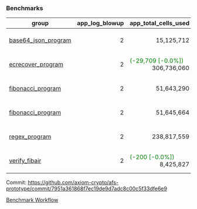 ### Benchmarks
| group | app_log_blowup | app_total_cells_used | app_total_cycles | app_total_proof_time_ms | leaf_log_blowup | leaf_total_cells_used | leaf_total_cycles | leaf_total_proof_time_ms | instance | alloc |
|---|---|---|---|---|---|---|---|---|---|---|
| [ base64_json_program ](https://github.com/axiom-crypto/afs-prototype/blob/gh-pages/benchmarks/individual/base64_json-2-2-64cpu-linux-arm64-mimalloc.md) | <div style='text-align: right'> 2 </div>  | <div style='text-align: right'> 15,125,712 </div>  | <div style='text-align: right'> 217,353 </div>  | <span style='color: red'>(+48.0 [+1.8%])</span><div style='text-align: right'> 2,664.0 </div>  | <div style='text-align: right'> 2 </div>  | <span style='color: red'>(+6,130 [+0.0%])</span><div style='text-align: right'> 294,345,295 </div>  | <span style='color: red'>(+494 [+0.0%])</span><div style='text-align: right'> 6,773,866 </div>  | <span style='color: red'>(+1.0 [+0.0%])</span><div style='text-align: right'> 34,982.0 </div>  | 64cpu-linux-arm64 | mimalloc |
| [ ecrecover_program ](https://github.com/axiom-crypto/afs-prototype/blob/gh-pages/benchmarks/individual/ecrecover-2-2-64cpu-linux-arm64-mimalloc.md) | <div style='text-align: right'> 2 </div>  | <span style='color: green'>(-29,709 [-0.0%])</span><div style='text-align: right'> 306,736,060 </div>  | <span style='color: green'>(-800 [-0.0%])</span><div style='text-align: right'> 5,786,891 </div>  | <span style='color: green'>(-125.0 [-0.3%])</span><div style='text-align: right'> 38,130.0 </div>  | <div style='text-align: right'> - </div>  | <div style='text-align: right'> - </div>  | <div style='text-align: right'> - </div>  | <div style='text-align: right'> - </div>  | 64cpu-linux-arm64 | mimalloc |
| [ fibonacci_program ](https://github.com/axiom-crypto/afs-prototype/blob/gh-pages/benchmarks/individual/fibonacci-2-2-64cpu-linux-arm64-mimalloc.md) | <div style='text-align: right'> 2 </div>  | <div style='text-align: right'> 51,643,290 </div>  | <div style='text-align: right'> 1,500,219 </div>  | <span style='color: green'>(-2.0 [-0.0%])</span><div style='text-align: right'> 6,609.0 </div>  | <div style='text-align: right'> 2 </div>  | <span style='color: green'>(-9,600 [-0.0%])</span><div style='text-align: right'> 143,606,131 </div>  | <span style='color: green'>(-974 [-0.0%])</span><div style='text-align: right'> 3,506,139 </div>  | <span style='color: red'>(+270.0 [+1.6%])</span><div style='text-align: right'> 17,683.0 </div>  | 64cpu-linux-arm64 | mimalloc |
| [ fibonacci_program ](https://github.com/axiom-crypto/afs-prototype/blob/gh-pages/benchmarks/individual/fibonacci-2-2-64cpu-linux-x64-jemalloc.md) | <div style='text-align: right'> 2 </div>  | <div style='text-align: right'> 51,645,664 </div>  | <div style='text-align: right'> 1,500,219 </div>  | <span style='color: green'>(-43.0 [-0.6%])</span><div style='text-align: right'> 6,854.0 </div>  | <div style='text-align: right'> 2 </div>  | <span style='color: green'>(-27,560 [-0.0%])</span><div style='text-align: right'> 143,593,781 </div>  | <span style='color: green'>(-2,448 [-0.1%])</span><div style='text-align: right'> 3,505,128 </div>  | <span style='color: green'>(-412.0 [-2.1%])</span><div style='text-align: right'> 18,891.0 </div>  | 64cpu-linux-x64 | jemalloc |
| [ regex_program ](https://github.com/axiom-crypto/afs-prototype/blob/gh-pages/benchmarks/individual/regex-2-2-64cpu-linux-arm64-mimalloc.md) | <div style='text-align: right'> 2 </div>  | <div style='text-align: right'> 238,817,559 </div>  | <div style='text-align: right'> 4,181,198 </div>  | <span style='color: green'>(-61.0 [-0.2%])</span><div style='text-align: right'> 27,004.0 </div>  | <div style='text-align: right'> 2 </div>  | <span style='color: green'>(-22,340 [-0.0%])</span><div style='text-align: right'> 314,827,034 </div>  | <span style='color: green'>(-2,024 [-0.0%])</span><div style='text-align: right'> 7,309,959 </div>  | <span style='color: green'>(-28.0 [-0.1%])</span><div style='text-align: right'> 36,106.0 </div>  | 64cpu-linux-arm64 | mimalloc |
| [ verify_fibair ](https://github.com/axiom-crypto/afs-prototype/blob/gh-pages/benchmarks/individual/verify_fibair-2-2-64cpu-linux-arm64-mimalloc.md) | <div style='text-align: right'> 2 </div>  | <span style='color: green'>(-200 [-0.0%])</span><div style='text-align: right'> 8,425,827 </div>  | <span style='color: green'>(-27 [-0.0%])</span><div style='text-align: right'> 198,497 </div>  | <span style='color: red'>(+20.0 [+1.2%])</span><div style='text-align: right'> 1,675.0 </div>  | <div style='text-align: right'> - </div>  | <div style='text-align: right'> - </div>  | <div style='text-align: right'> - </div>  | <div style='text-align: right'> - </div>  | 64cpu-linux-arm64 | mimalloc |


Commit: https://github.com/axiom-crypto/afs-prototype/commit/7951a361868f7ec19de9d7adc8c00c5f33dfe6e9

[Benchmark Workflow](https://github.com/axiom-crypto/afs-prototype/actions/runs/12126620091)

